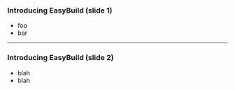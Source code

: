 ### Introducing EasyBuild (slide 1)

- foo
- bar

---

### Introducing EasyBuild (slide 2)

- blah
- blah
